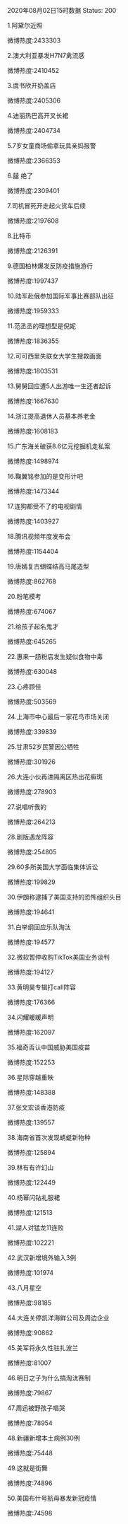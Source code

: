 2020年08月02日15时数据
Status: 200

1.阿黛尔近照

微博热度:2433303

2.澳大利亚暴发H7N7禽流感

微博热度:2410452

3.虞书欣开奶盖店

微博热度:2405306

4.迪丽热巴高开叉长裙

微博热度:2404734

5.7岁女童商场偷拿玩具亲妈报警

微博热度:2366353

6.囍 绝了

微博热度:2309401

7.司机冒死开走起火货车后续

微博热度:2197608

8.比特币

微博热度:2126391

9.德国柏林爆发反防疫措施游行

微博热度:1997437

10.陆军赴俄参加国际军事比赛部队出征

微博热度:1959333

11.范丞丞的理想型是倪妮

微博热度:1836355

12.可可西里失联女大学生搜救画面

微博热度:1803531

13.舅舅回应遭5人出游唯一生还者起诉

微博热度:1667630

14.浙江提高退休人员基本养老金

微博热度:1608183

15.广东海关破获8.6亿元挖掘机走私案

微博热度:1498974

16.鞠翼铭参加的是变形计吧

微博热度:1473344

17.连狗都受不了的电视剧情

微博热度:1403927

18.腾讯视频年度发布会

微博热度:1154404

19.唐嫣复古蝴蝶结高马尾造型

微博热度:862768

20.粉笔模考

微博热度:674067

21.给孩子起名鬼才

微博热度:645265

22.惠来一肠粉店发生疑似食物中毒

微博热度:630048

23.心疼顾佳

微博热度:503569

24.上海市中心最后一家花鸟市场关闭

微博热度:339839

25.甘肃52岁民警因公牺牲

微博热度:301926

26.大连小伙再进隔离区热出花癣斑

微博热度:278903

27.说唱听我的

微博热度:264213

28.剧版遇龙阵容

微博热度:254805

29.60多所美国大学面临集体诉讼

微博热度:199829

30.伊朗称逮捕了美国支持的恐怖组织头目

微博热度:194641

31.白举纲回应乐队淘汰

微博热度:194577

32.微软暂停收购TikTok美国业务谈判

微博热度:194127

33.黄明昊专辑打call阵容

微博热度:176366

34.闪耀暖暖声明

微博热度:162097

35.福奇否认中国威胁美国疫苗

微博热度:152253

36.星际穿越重映

微博热度:148388

37.张文宏谈香港防疫

微博热度:139557

38.海南省首次发现蜻蜓新物种

微博热度:125894

39.林有有许幻山

微博热度:122449

40.杨幂闪钻礼服裙

微博热度:121513

41.湖人对猛龙11连败

微博热度:102221

42.武汉新增境外输入3例

微博热度:101974

43.八月星空

微博热度:98185

44.大连关停凯洋海鲜公司及周边企业

微博热度:90862

45.美军将永久性驻扎波兰

微博热度:81007

46.明日之子为什么搞淘汰赛制

微博热度:79867

47.周迅被野孩子唱哭

微博热度:78954

48.新疆新增本土病例30例

微博热度:75448

49.这就是街舞

微博热度:74896

50.美国布什号航母暴发新冠疫情

微博热度:74598

